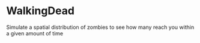 # WalkingDead
Simulate a spatial distribution of zombies to see how many reach you within a given amount of time
